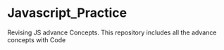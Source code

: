 # Javascript_Practice
Revising JS advance Concepts. This repository includes all the advance concepts with Code
